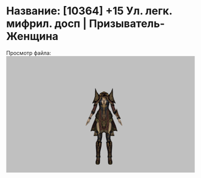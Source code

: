 # Название: [10364] +15 Ул. легк. мифрил. досп | Призыватель-Женщина

Просмотр файла:
![p090021.png](p090021.png)